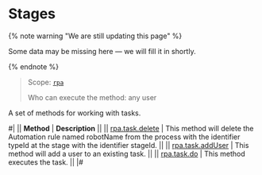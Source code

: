 # Stages

{% note warning "We are still updating this page" %}

Some data may be missing here — we will fill it in shortly.

{% endnote %}

> Scope: [`rpa`](../../../scopes/permissions.md)
>
> Who can execute the method: any user

A set of methods for working with tasks.

#|
|| **Method** | **Description** ||
|| [rpa.task.delete](./rpa-task-delete.md) | This method will delete the Automation rule named robotName from the process with the identifier typeId at the stage with the identifier stageId. ||
|| [rpa.task.addUser](./rpa-task-add-user.md) | This method will add a user to an existing task. ||
|| [rpa.task.do](./rpa-task-do.md) | This method executes the task. ||
|#